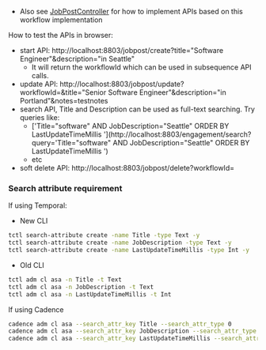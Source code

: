* Also
  see [JobPostController](https://github.com/indeedeng/iwf-java-samples/blob/main/src/main/java/io/iworkflow/controller/JobPostController.java)
  for how to implement APIs based on this workflow implementation

How to test the APIs in browser:

* start API: http://localhost:8803/jobpost/create?title="Software Engineer"&description="in Seattle"
    * It will return the workflowId which can be used in subsequence API calls.
* update API: http://localhost:8803/jobpost/update?workflowId=<TODO>&title="Senior Software Engineer"&description="in
  Portland"&notes=testnotes
* search API, Title and Description can be used as full-text searching. Try queries like:
    * ['Title="software" AND JobDescription="Seattle" ORDER BY LastUpdateTimeMillis '](http://localhost:8803/engagement/search?query='Title="software"
      AND JobDescription="Seattle" ORDER BY LastUpdateTimeMillis ')
    * etc
* soft delete API: http://localhost:8803/jobpost/delete?workflowId=<TODO>

### Search attribute requirement

If using Temporal:

* New CLI

```bash
tctl search-attribute create -name Title -type Text -y
tctl search-attribute create -name JobDescription -type Text -y
tctl search-attribute create -name LastUpdateTimeMillis -type Int -y
```

* Old CLI

``` bash
tctl adm cl asa -n Title -t Text
tctl adm cl asa -n JobDescription -t Text
tctl adm cl asa -n LastUpdateTimeMillis -t Int

```

If using Cadence

```bash
cadence adm cl asa --search_attr_key Title --search_attr_type 0
cadence adm cl asa --search_attr_key JobDescription --search_attr_type 0
cadence adm cl asa --search_attr_key LastUpdateTimeMillis --search_attr_type 2
```